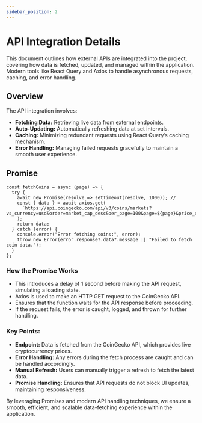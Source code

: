 ```yaml
---
sidebar_position: 2
---
```

# API Integration Details

This document outlines how external APIs are integrated into the project, covering how data is fetched, updated, and managed within the application. Modern tools like React Query and Axios to handle asynchronous requests, caching, and error handling.

## Overview

The API integration involves:
- **Fetching Data:** Retrieving live data from external endpoints.
- **Auto-Updating:** Automatically refreshing data at set intervals.
- **Caching:** Minimizing redundant requests using React Query’s caching mechanism.
- **Error Handling:** Managing failed requests gracefully to maintain a smooth user experience.

## Promise

```tsx
const fetchCoins = async (page) => {
  try {
    await new Promise(resolve => setTimeout(resolve, 1000)); // 
    const { data } = await axios.get(
      `https://api.coingecko.com/api/v3/coins/markets?vs_currency=usd&order=market_cap_desc&per_page=100&page=${page}&price_change_percentage=1h,24h,7d&sparkline=true`
    );
    return data;
  } catch (error) {
    console.error("Error fetching coins:", error);
    throw new Error(error.response?.data?.message || "Failed to fetch coin data.");
  }
};

```
### How the Promise Works

- This introduces a delay of 1 second before making the API request, simulating a loading state.
- Axios is used to make an HTTP GET request to the CoinGecko API.
- Ensures that the function waits for the API response before proceeding.
- If the request fails, the error is caught, logged, and thrown for further handling.

### Key Points:

- **Endpoint:** Data is fetched from the CoinGecko API, which provides live cryptocurrency prices.
- **Error Handling:** Any errors during the fetch process are caught and can be handled accordingly.
- **Manual Refresh:** Users can manually trigger a refresh to fetch the latest data.
- **Promise Handling:** Ensures that API requests do not block UI updates, maintaining responsiveness.

By leveraging Promises and modern API handling techniques, we ensure a smooth, efficient, and scalable data-fetching experience within the application.

